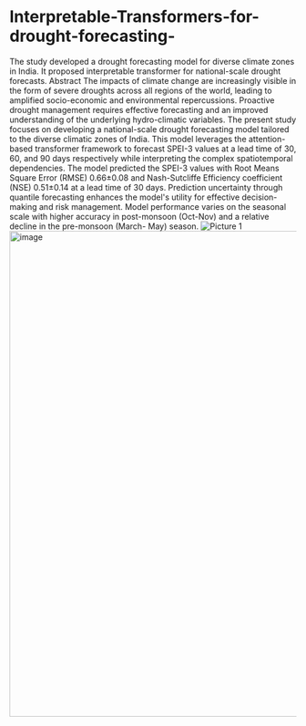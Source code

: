 # Interpretable-Transformers-for-drought-forecasting-
The study developed a drought forecasting model for diverse climate zones in India. It proposed interpretable transformer for national-scale drought forecasts.
Abstract
The impacts of climate change are increasingly visible in the form of severe droughts across all regions of the world, leading to amplified socio-economic and environmental repercussions. Proactive drought management requires effective forecasting and an improved understanding of the underlying hydro-climatic variables. The present study focuses on developing a national-scale drought forecasting model tailored to the diverse climatic zones of India. This model leverages the attention-based transformer framework to forecast SPEI-3 values at a lead time of 30, 60, and 90 days respectively while interpreting the complex spatiotemporal dependencies. The model predicted the SPEI-3 values with Root Means Square Error (RMSE) 0.66±0.08 and Nash-Sutcliffe Efficiency coefficient (NSE) 0.51±0.14 at a lead time of 30 days. Prediction uncertainty through quantile forecasting enhances the model's utility for effective decision-making and risk management. Model performance varies on the seasonal scale with higher accuracy in post-monsoon (Oct-Nov) and a relative decline in the pre-monsoon (March- May) season. 
![Picture 1](https://github.com/user-attachments/assets/d44ff062-b899-477c-9e1d-3f6e8aae4347)
         <img width="852" alt="image" src="https://github.com/user-attachments/assets/8bc5af6a-eee6-45c9-8394-aada3e2e1c21">

